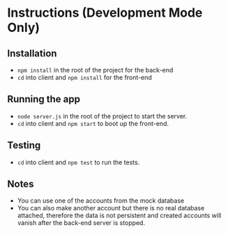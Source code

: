 # Instructions (Development Mode Only)

## Installation

- `npm install` in the root of the project for the back-end
- `cd` into client and `npm install` for the front-end

## Running the app

- `node server.js` in the root of the project to start the server.
- `cd` into client and `npm start` to boot up the front-end.

## Testing

- `cd` into client and `npm test` to run the tests.

## Notes

- You can use one of the accounts from the mock database
- You can also make another account but there is no real database attached, therefore the data is not persistent and created accounts will vanish after the back-end server is stopped.
